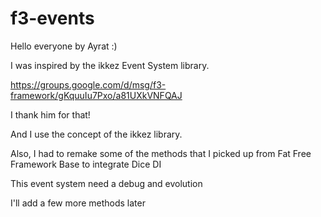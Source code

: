 # f3-events

Hello everyone by Ayrat :)

I was inspired by the ikkez Event System library.

https://groups.google.com/d/msg/f3-framework/gKquuIu7Pxo/a81UXkVNFQAJ

I thank him for that!

And I use the concept of the ikkez library.


Also, I had to remake some of the methods that I picked up from Fat Free Framework Base to integrate Dice DI

This event system need a debug and evolution

I'll add a few more methods later
